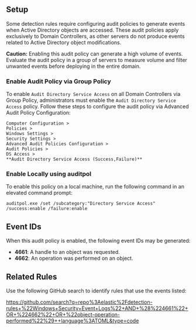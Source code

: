 ## Setup

Some detection rules require configuring audit policies to generate events when Active Directory objects are accessed. These audit policies apply exclusively to Domain Controllers, as other servers do not produce events related to Active Directory object modifications.

**Caution:** Enabling this audit policy can generate a high volume of events. Evaluate the audit policy in a group of servers to measure volume and filter unwanted events before deploying in the entire domain.

### Enable Audit Policy via Group Policy

To enable `Audit Directory Service Access` on all Domain Controllers via Group Policy, administrators must enable the `Audit Directory Service Access` policy. Follow these steps to configure the audit policy via Advanced Audit Policy Configuration:

```
Computer Configuration >
Policies >
Windows Settings >
Security Settings >
Advanced Audit Policies Configuration >
Audit Policies >
DS Access >
**Audit Directory Service Access (Success,Failure)**
```

### Enable Locally using auditpol

To enable this policy on a local machine, run the following command in an elevated command prompt:

```
auditpol.exe /set /subcategory:"Directory Service Access" /success:enable /failure:enable
```

## Event IDs

When this audit policy is enabled, the following event IDs may be generated:

* **4661**: A handle to an object was requested.
* **4662**: An operation was performed on an object.

## Related Rules

Use the following GitHub search to identify rules that use the events listed:

https://github.com/search?q=repo%3Aelastic%2Fdetection-rules+%22Windows+Security+Event+Logs%22+AND+%28%224661%22+OR+%224662%22+OR+%22object-operation-performed%22%29++language%3ATOML&type=code